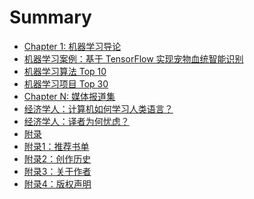 # Summary

* [Chapter 1: 机器学习导论]()
* [机器学习案例：基于 TensorFlow 实现宠物血统智能识别](chapter/introduce/Machine-Learning-TensorFlow.md)
* [机器学习算法 Top 10](chapter/introduce/Machine-Learning-Algorithms.md)
* [机器学习项目 Top 30](chapter/introduce/Machine-Learning-Projects.md)
* [Chapter N: 媒体报道集]()
* [经济学人：计算机如何学习人类语言？](chapter/introduce/Machine-Learning-News_E20170111.md)
* [经济学人：译者为何忧虑？](chapter/introduce/Machine-Learning-News_E20170527.md)
* [附录]()
* [附录1：推荐书单](chapter/introduce/Machine-Learning-Books.md)
* [附录2：创作历史](chapter/about/eBook-MLS.md)
* [附录3：关于作者](chapter/about/Catalog.md)
* [附录4：版权声明](chapter/about/License.md)
